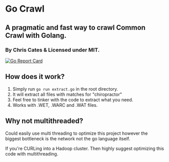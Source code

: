 # Go Crawl
## A pragmatic and fast way to crawl Common Crawl with Golang.
### By Chris Cates &amp; Licensed under MIT.

[![Go Report Card](https://goreportcard.com/badge/github.com/ChrisCates/gocrawl)](https://goreportcard.com/report/github.com/ChrisCates/gocrawl)

## How does it work?

1. Simply run `go run extract.go` in the root directory.
2. It will extract all files with matches for "chiropractor"
3. Feel free to tinker with the code to extract what you need.
4. Works with .WET, .WARC and .WAT files.

## Why not multithreaded?

Could easily use multi threading to optimize this project however the biggest bottleneck is the network not the go language itself.

If you're CURLing into a Hadoop cluster. Then highly suggest optimizing this code with multithreading.
